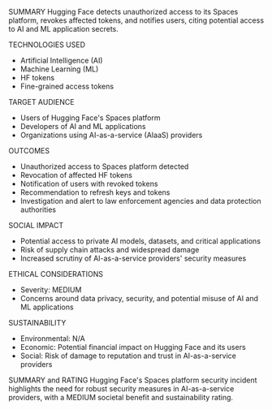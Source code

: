 SUMMARY
Hugging Face detects unauthorized access to its Spaces platform, revokes affected tokens, and notifies users, citing potential access to AI and ML application secrets.

TECHNOLOGIES USED
- Artificial Intelligence (AI)
- Machine Learning (ML)
- HF tokens
- Fine-grained access tokens

TARGET AUDIENCE
- Users of Hugging Face's Spaces platform
- Developers of AI and ML applications
- Organizations using AI-as-a-service (AIaaS) providers

OUTCOMES
- Unauthorized access to Spaces platform detected
- Revocation of affected HF tokens
- Notification of users with revoked tokens
- Recommendation to refresh keys and tokens
- Investigation and alert to law enforcement agencies and data protection authorities

SOCIAL IMPACT
- Potential access to private AI models, datasets, and critical applications
- Risk of supply chain attacks and widespread damage
- Increased scrutiny of AI-as-a-service providers' security measures

ETHICAL CONSIDERATIONS
- Severity: MEDIUM
- Concerns around data privacy, security, and potential misuse of AI and ML applications

SUSTAINABILITY
- Environmental: N/A
- Economic: Potential financial impact on Hugging Face and its users
- Social: Risk of damage to reputation and trust in AI-as-a-service providers

SUMMARY and RATING
Hugging Face's Spaces platform security incident highlights the need for robust security measures in AI-as-a-service providers, with a MEDIUM societal benefit and sustainability rating.
